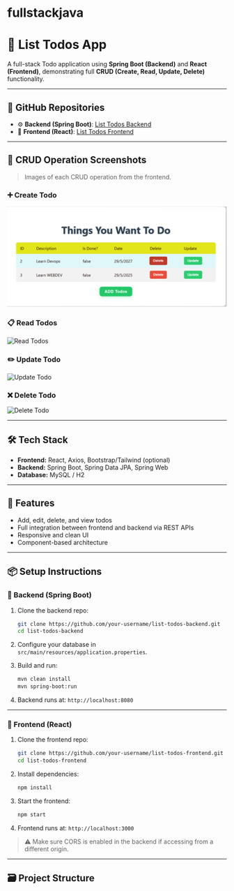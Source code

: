 # fullstackjava
# 📝 List Todos App

A full-stack Todo application using **Spring Boot (Backend)** and **React (Frontend)**, demonstrating full **CRUD (Create, Read, Update, Delete)** functionality.

---

## 🔗 GitHub Repositories

- ⚙️ **Backend (Spring Boot)**: [List Todos Backend](https://github.com/your-username/list-todos-backend)
- 🎨 **Frontend (React)**: [List Todos Frontend](https://github.com/your-username/list-todos-frontend)

---

## 📸 CRUD Operation Screenshots

> Images of each CRUD operation from the frontend.

### ➕ Create Todo
![Create Todo](Delete-Todo.png)

### 📋 Read Todos
![Read Todos](./images/read-todos.png)

### ✏️ Update Todo
![Update Todo](./images/update-todo.png)

### ❌ Delete Todo
![Delete Todo](./images/delete-todo.png)

---

## 🛠️ Tech Stack

- **Frontend:** React, Axios, Bootstrap/Tailwind (optional)
- **Backend:** Spring Boot, Spring Data JPA, Spring Web
- **Database:** MySQL / H2

---

## 🚀 Features

- Add, edit, delete, and view todos
- Full integration between frontend and backend via REST APIs
- Responsive and clean UI
- Component-based architecture

---

## 📦 Setup Instructions

### 🔧 Backend (Spring Boot)

1. Clone the backend repo:
    ```bash
    git clone https://github.com/your-username/list-todos-backend.git
    cd list-todos-backend
    ```

2. Configure your database in `src/main/resources/application.properties`.

3. Build and run:
    ```bash
    mvn clean install
    mvn spring-boot:run
    ```

4. Backend runs at: `http://localhost:8080`

---

### 🎨 Frontend (React)

1. Clone the frontend repo:
    ```bash
    git clone https://github.com/your-username/list-todos-frontend.git
    cd list-todos-frontend
    ```

2. Install dependencies:
    ```bash
    npm install
    ```

3. Start the frontend:
    ```bash
    npm start
    ```

4. Frontend runs at: `http://localhost:3000`

> ⚠️ Make sure CORS is enabled in the backend if accessing from a different origin.

---

## 🗃️ Project Structure


